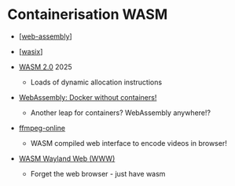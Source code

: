 Containerisation WASM
=====================

* [[web-assembly]]
* [[wasix]]

* [WASM 2.0](https://news.ycombinator.com/item?id=43934711) 2025
    * Loads of dynamic allocation instructions

* [WebAssembly: Docker without containers!](https://wasmlabs.dev/articles/docker-without-containers/)
    * Another leap for containers? WebAssembly anywhere!?

* [ffmpeg-online](https://github.com/xiguaxigua/ffmpeg-online)
    * WASM compiled web interface to encode videos in browser!

* [WASM Wayland Web (WWW) ](https://joeyh.name/blog/entry/WASM_Wayland_Web_WWW/)
    * Forget the web browser - just have wasm

[//begin]: # "Autogenerated link references for markdown compatibility"
[web-assembly]: web-assembly.md "Web Assembly"
[wasix]: wasix.md "wasix"
[//end]: # "Autogenerated link references"